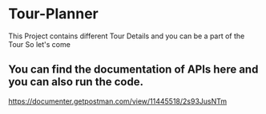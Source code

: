 # Tour-Planner
This Project contains different Tour Details and you can be a part of the Tour
So let's come

## You can find the documentation of APIs here and you can also run the code.
https://documenter.getpostman.com/view/11445518/2s93JusNTm

